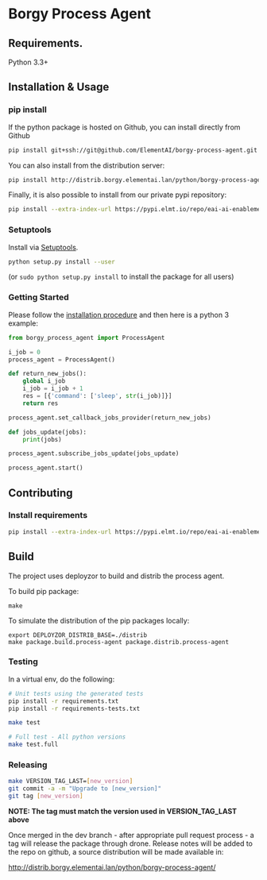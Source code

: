 # Borgy Process Agent

## Requirements.

Python 3.3+

## Installation & Usage

### pip install

If the python package is hosted on Github, you can install directly from Github

```sh
pip install git+ssh://git@github.com/ElementAI/borgy-process-agent.git
```

You can also install from the distribution server:

```sh
pip install http://distrib.borgy.elementai.lan/python/borgy-process-agent/borgy-process-agent-[version].tar.gz
```

Finally, it is also possible to install from our private pypi repository:

```sh
pip install --extra-index-url https://pypi.elmt.io/repo/eai-ai-enablement borgy-process-agent==[version]
```

### Setuptools

Install via [Setuptools](http://pypi.python.org/pypi/setuptools).

```sh
python setup.py install --user
```
(or `sudo python setup.py install` to install the package for all users)

### Getting Started


Please follow the [installation procedure](#installation--usage) and then here is a python 3 example:

```python
from borgy_process_agent import ProcessAgent

i_job = 0
process_agent = ProcessAgent()

def return_new_jobs():
    global i_job
    i_job = i_job + 1
    res = [{'command': ['sleep', str(i_job)]}]
    return res

process_agent.set_callback_jobs_provider(return_new_jobs)

def jobs_update(jobs):
    print(jobs)

process_agent.subscribe_jobs_update(jobs_update)

process_agent.start()
```

## Contributing

### Install requirements

```sh
pip install --extra-index-url https://pypi.elmt.io/repo/eai-ai-enablement -r ./requirements.txt
```

## Build

The project uses deployzor to build and distrib the process agent.


To build pip package:
```
make
```

To simulate the distribution of the pip packages locally:
```
export DEPLOYZOR_DISTRIB_BASE=./distrib
make package.build.process-agent package.distrib.process-agent
```


### Testing

In a virtual env, do the following:

```sh
# Unit tests using the generated tests
pip install -r requirements.txt
pip install -r requirements-tests.txt

make test

# Full test - All python versions
make test.full
```

### Releasing

```sh
make VERSION_TAG_LAST=[new_version]
git commit -a -m "Upgrade to [new_version]"
git tag [new_version]
```

**NOTE: The tag must match the version used in VERSION_TAG_LAST above**

Once merged in the dev branch - after appropriate pull request process - a tag will
release the package through drone. Release notes will be added to the repo on github,
a source distribution will be made available in:

http://distrib.borgy.elementai.lan/python/borgy-process-agent/
